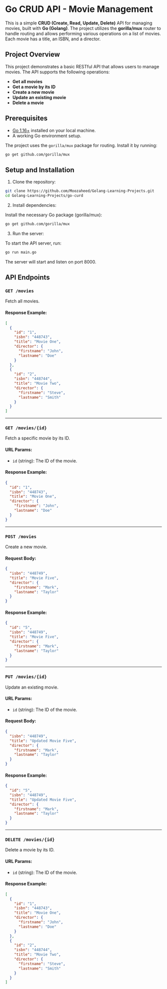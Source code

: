 
# Go CRUD API - Movie Management

This is a simple **CRUD (Create, Read, Update, Delete)** API for managing movies, built with **Go (Golang)**. The project utilizes the **gorilla/mux** router to handle routing and allows performing various operations on a list of movies. Each movie has a title, an ISBN, and a director.

## Project Overview

This project demonstrates a basic RESTful API that allows users to manage movies. The API supports the following operations:

- **Get all movies**
- **Get a movie by its ID**
- **Create a new movie**
- **Update an existing movie**
- **Delete a movie**

## Prerequisites

- [Go 1.16+](https://golang.org/dl/) installed on your local machine.
- A working Go environment setup.

The project uses the `gorilla/mux` package for routing. Install it by running:

```bash
go get github.com/gorilla/mux
```

## Setup and Installation

1. Clone the repository:

```bash
git clone https://github.com/Moozaheed/Golang-Learning-Projects.git
cd Golang-Learning-Projects/go-curd
```

2. Install dependencies:

Install the necessary Go package (gorilla/mux):

```bash
go get github.com/gorilla/mux
```

3. Run the server:

To start the API server, run:

```bash
go run main.go
```

The server will start and listen on port 8000.

## API Endpoints

### `GET /movies`

Fetch all movies.

#### Response Example:
```json
[
  {
    "id": "1",
    "isbn": "448743",
    "title": "Movie One",
    "director": {
      "firstname": "John",
      "lastname": "Doe"
    }
  },
  {
    "id": "2",
    "isbn": "448744",
    "title": "Movie Two",
    "director": {
      "firstname": "Steve",
      "lastname": "Smith"
    }
  }
]
```

---

### `GET /movies/{id}`

Fetch a specific movie by its ID.

#### URL Params:
- `id` (string): The ID of the movie.

#### Response Example:
```json
{
  "id": "1",
  "isbn": "448743",
  "title": "Movie One",
  "director": {
    "firstname": "John",
    "lastname": "Doe"
  }
}
```

---

### `POST /movies`

Create a new movie.

#### Request Body:
```json
{
  "isbn": "448749",
  "title": "Movie Five",
  "director": {
    "firstname": "Mark",
    "lastname": "Taylor"
  }
}
```

#### Response Example:
```json
{
  "id": "5",
  "isbn": "448749",
  "title": "Movie Five",
  "director": {
    "firstname": "Mark",
    "lastname": "Taylor"
  }
}
```

---

### `PUT /movies/{id}`

Update an existing movie.

#### URL Params:
- `id` (string): The ID of the movie.

#### Request Body:
```json
{
  "isbn": "448749",
  "title": "Updated Movie Five",
  "director": {
    "firstname": "Mark",
    "lastname": "Taylor"
  }
}
```

#### Response Example:
```json
{
  "id": "5",
  "isbn": "448749",
  "title": "Updated Movie Five",
  "director": {
    "firstname": "Mark",
    "lastname": "Taylor"
  }
}
```

---

### `DELETE /movies/{id}`

Delete a movie by its ID.

#### URL Params:
- `id` (string): The ID of the movie.

#### Response Example:
```json
[
  {
    "id": "1",
    "isbn": "448743",
    "title": "Movie One",
    "director": {
      "firstname": "John",
      "lastname": "Doe"
    }
  },
  {
    "id": "2",
    "isbn": "448744",
    "title": "Movie Two",
    "director": {
      "firstname": "Steve",
      "lastname": "Smith"
    }
  }
]
```